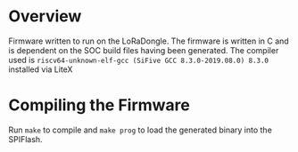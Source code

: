 # Overview
Firmware written to run on the LoRaDongle. The firmware is written in C and is dependent on the SOC build files having been generated. The compiler used is `riscv64-unknown-elf-gcc (SiFive GCC 8.3.0-2019.08.0) 8.3.0` installed via LiteX

# Compiling the Firmware
Run `make` to compile and `make prog` to load the generated binary into the SPIFlash. 